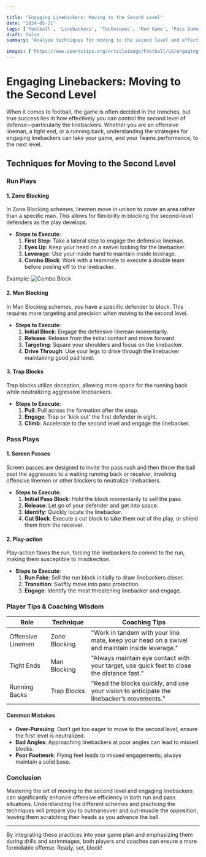 ```yaml
---

title: "Engaging Linebackers: Moving to the Second Level"
date: "2024-05-21"
tags: ['Football', 'Linebackers', 'Techniques', 'Run Game', 'Pass Game', 'Coaching', 'Player Tips', 'Offense']
draft: false
summary: "Analyze techniques for moving to the second level and effectively engaging linebackers in both run and pass plays. A blend of player and coaching wisdom to elevate your game."

images: ['https://www.sportstips.org/articleimage/Football/LG/engaging_linebackers_moving_to_the_second_level_1_20240714_160813.webp', 'https://www.sportstips.org/articleimage/Football/LG/engaging_linebackers_moving_to_the_second_level.webp']
---
```


# Engaging Linebackers: Moving to the Second Level

When it comes to football, the game is often decided in the trenches, but true success lies in how effectively you can control the second level of defense—particularly the linebackers. Whether you are an offensive lineman, a tight end, or a running back, understanding the strategies for engaging linebackers can take your game, and your Teams performance, to the next level.

## Techniques for Moving to the Second Level

### Run Plays

#### 1. Zone Blocking

In Zone Blocking schemes, linemen move in unison to cover an area rather than a specific man. This allows for flexibility in blocking the second-level defenders as the play develops.

- **Steps to Execute**:
    1. **First Step**: Take a lateral step to engage the defensive lineman.
    2. **Eyes Up**: Keep your head on a swivel looking for the linebacker.
    3. **Leverage**: Use your inside hand to maintain inside leverage.
    4. **Combo Block**: Work with a teammate to execute a double team before peeling off to the linebacker.

Example: ![Combo Block](https://www.sportstips.org/articleimage/Football/LG/engaging_linebackers_moving_to_the_second_level_1_20240714_160813.webp)

#### 2. Man Blocking

In Man Blocking schemes, you have a specific defender to block. This requires more targeting and precision when moving to the second level.

- **Steps to Execute**:
    1. **Initial Block**: Engage the defensive lineman momentarily.
    2. **Release**: Release from the initial contact and move forward.
    3. **Targeting**: Square your shoulders and focus on the linebacker.
    4. **Drive Through**: Use your legs to drive through the linebacker maintaining good pad level.

#### 3. Trap Blocks

Trap blocks utilize deception, allowing more space for the running back while neutralizing aggressive linebackers.

- **Steps to Execute**:
    1. **Pull**: Pull across the formation after the snap.
    2. **Engage**: Trap or 'kick out' the first defender in sight.
    3. **Climb**: Accelerate to the second level and engage the linebacker.

### Pass Plays

#### 1. Screen Passes

Screen passes are designed to invite the pass rush and then throw the ball past the aggressors to a waiting running back or receiver, involving offensive linemen or other blockers to neutralize linebackers.

- **Steps to Execute**:
    1. **Initial Pass Block**: Hold the block momentarily to sell the pass.
    2. **Release**: Let go of your defender and get into space.
    3. **Identify**: Quickly locate the linebacker.
    4. **Cut Block**: Execute a cut block to take them out of the play, or shield them from the receiver.

#### 2. Play-action

Play-action fakes the run, forcing the linebackers to commit to the run, making them susceptible to misdirection.

- **Steps to Execute**:
    1. **Run Fake**: Sell the run block initially to draw linebackers closer.
    2. **Transition**: Swiftly move into pass protection.
    3. **Engage**: Identify the most threatening linebacker and engage.

### Player Tips & Coaching Wisdom

| Role | Technique | Coaching Tips |
|------|-----------|---------------|
| Offensive Linemen | Zone Blocking | "Work in tandem with your line mate, keep your head on a swivel and maintain inside leverage." |
| Tight Ends | Man Blocking | "Always maintain eye contact with your target, use quick feet to close the distance fast." |
| Running Backs | Trap Blocks | "Read the blocks quickly, and use your vision to anticipate the linebacker’s movements." |

#### Common Mistakes

- **Over-Pursuing**: Don’t get too eager to move to the second level; ensure the first level is neutralized.
- **Bad Angles**: Approaching linebackers at poor angles can lead to missed blocks.
- **Poor Footwork**: Flying feet leads to missed engagements; always maintain a solid base.

### Conclusion

Mastering the art of moving to the second level and engaging linebackers can significantly enhance offensive efficiency in both run and pass situations. Understanding the different schemes and practicing the techniques will prepare you to outmaneuver and out-muscle the opposition, leaving them scratching their heads as you advance the ball.

---

By integrating these practices into your game plan and emphasizing them during drills and scrimmages, both players and coaches can ensure a more formidable offense. Ready, set, block!
```